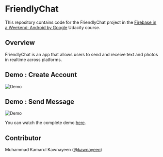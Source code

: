 # FriendlyChat

This repository contains code for the FriendlyChat project in the [Firebase in a Weekend: Android by Google](https://www.udacity.com/course/firebase-in-a-weekend-by-google-android--ud0352) Udacity course.

## Overview

FriendlyChat is an app that allows users to send and receive text and photos in realtime across platforms.

Demo : Create Account
---------------------

![Demo](https://media.giphy.com/media/3ohhwulnPamoCVjV7O/giphy.gif)

Demo : Send Message
-------------------

![Demo](https://media.giphy.com/media/3o7aCSnF1WTBiNEhe8/giphy.gif)

You can watch the complete demo [here](https://www.youtube.com/watch?v=g_EvvRau9xo).

Contributor
-----------
Muhammad Kamarul Kawnayeen ([@kawnayeen](https://github.com/kawnayeen))

